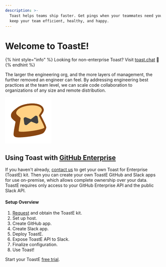 ```yaml
---
description: >-
  Toast helps teams ship faster. Get pings when your teammates need you, and
  keep your team efficient, healthy, and happy.
---
```


# Welcome to ToastE!

{% hint style="info" %}
Looking for non-enterprise Toast? Visit [toast.chat](https://toast.chat) 🍞 
{% endhint %}

The larger the engineering org, and the more layers of management, the further removed an engineer can feel. By addressing engineering best practices at the team level, we can scale code collaboration to organizations of any size and remote distribution.

![Toast is ready for enterprise!](.gitbook/assets/toaste-logo%20%281%29.png)

## Using Toast with [GitHub Enterprise](https://github.com/enterprise)

If you haven't already, [contact us](support.md) to get your own Toast for Enterprise \(ToastE\) kit. Then you can create your own ToastE GitHub and Slack apps for use on-premise, which allows complete ownership over your data. ToastE requires only access to your GitHub Enterprise API and the public Slack API.

#### Setup Overview

1. [Request](support.md) and obtain the ToastE kit.
2. Set up host.
3. Create GitHub app.
4. Create Slack app.
5. Deploy ToastE.
6. Expose ToastE API to Slack.
7. Finalize configuration.
8. Use Toast!

Start your ToastE [free trial](support.md).

